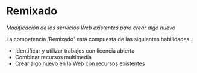 Remixado
========
_Modificación de los servicios Web existentes para crear algo nuevo_

La competencia 'Remixado' está compuesta de las siguientes habilidades:

*    Identificar y utilizar trabajos con licencia abierta
*    Combinar recursos multimedia
*    Crear algo nuevo en la Web con recursos existentes
